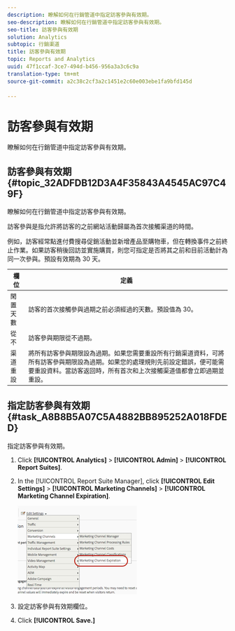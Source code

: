 ```yaml
---
description: 瞭解如何在行銷管道中指定訪客參與有效期。
seo-description: 瞭解如何在行銷管道中指定訪客參與有效期。
seo-title: 訪客參與有效期
solution: Analytics
subtopic: 行銷渠道
title: 訪客參與有效期
topic: Reports and Analytics
uuid: 47f1ccaf-3ce7-494d-b456-956a3a3c6c9a
translation-type: tm+mt
source-git-commit: a2c38c2cf3a2c1451e2c60e003ebe1fa9bfd145d

---
```



# 訪客參與有效期

瞭解如何在行銷管道中指定訪客參與有效期。

## 訪客參與有效期 {#topic_32ADFDB12D3A4F35843A4545AC97C49F}

瞭解如何在行銷管道中指定訪客參與有效期。

訪客參與是指允許將訪客的之前網站活動歸屬為首次接觸渠道的時間。

例如，訪客經常點進付費搜尋促銷活動並新增產品至購物車，但在轉換事件之前終止作業。如果訪客稍後回訪並實施購買，則您可指定是否將其之前和目前活動計為同一次參與。預設有效期為 30 天。

| 欄位 | 定義 |
|--- |--- |
| 閑置天數 | 訪客的首次接觸參與過期之前必須經過的天數。預設值為 30。 |
| 從不 | 訪客參與期限從不過期。 |
| 渠道重設 | 將所有訪客參與期限設為過期。如果您需要重設所有行銷渠道資料，可將所有訪客參與期限設為過期。如果您的處理規則先前設定錯誤，便可能需要重設資料。當訪客返回時，所有首次和上次接觸渠道值都會立即過期並重設。 |

## 指定訪客參與有效期 {#task_A8B8B5A07C5A4882BB895252A018FDED}

指定訪客參與有效期。

1. Click **[!UICONTROL Analytics]** &gt; **[!UICONTROL Admin]** &gt; **[!UICONTROL Report Suites]**.
1. In the [!UICONTROL Report Suite Manager], click **[!UICONTROL Edit Settings]** &gt; **[!UICONTROL Marketing Channels]** &gt; **[!UICONTROL Marketing Channel Expiration]**.

   ![](assets/mchannel_expiration.png)

1. 設定訪客參與有效期欄位。
1. Click **[!UICONTROL Save.]**
